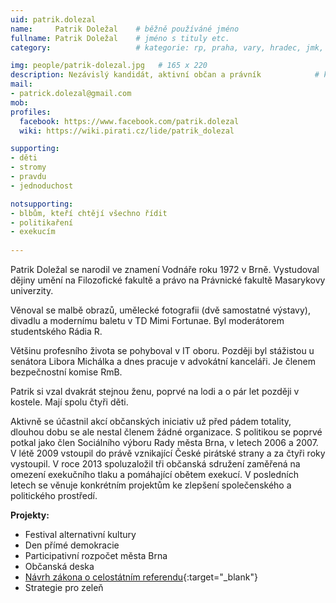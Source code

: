 ```yaml
---
uid: patrik.dolezal
name:     Patrik Doležal  	# běžně používáné jméno
fullname: Patrik Doležal 	# jméno s tituly etc.
category:                 	# kategorie: rp, praha, vary, hradec, jmk, senat

img: people/patrik-dolezal.jpg   # 165 x 220
description: Nezávislý kandidát, aktivní občan a právník          	# kratký popis, max 160 znaků
mail:
- patrick.dolezal@gmail.com
mob:			  
profiles:              
  facebook: https://www.facebook.com/patrik.dolezal  
  wiki: https://wiki.pirati.cz/lide/patrik_dolezal

supporting:
- děti
- stromy
- pravdu
- jednoduchost

notsupporting:
- blbům, kteří chtějí všechno řídit
- politikaření
- exekucím
 
---
```


Patrik Doležal se narodil ve znamení Vodnáře roku 1972 v Brně. Vystudoval dějiny umění na Filozofické fakultě a právo na Právnické fakultě Masarykovy univerzity.

Věnoval se malbě obrazů, umělecké fotografii (dvě samostatné výstavy), divadlu a modernímu baletu v TD Mimi Fortunae. Byl moderátorem studentského Rádia R.

Většinu profesního života se pohyboval v IT oboru. Později byl stážistou u senátora Libora Michálka a dnes pracuje v advokátní kanceláři. Je členem bezpečnostní komise RmB.

Patrik si vzal dvakrát stejnou ženu, poprvé na lodi a o pár let později v kostele. Mají spolu čtyři děti.

Aktivně se účastnil akcí občanských iniciativ už před pádem totality, dlouhou dobu se ale nestal členem žádné organizace. S politikou se poprvé potkal jako člen Sociálního výboru Rady města Brna, v letech 2006 a 2007. V létě 2009 vstoupil do právě vznikající České pirátské strany a za čtyři roky vystoupil. V roce 2013 spoluzaložil tři občanská sdružení zaměřená na omezení exekučního tlaku a pomáhající obětem exekucí. V posledních letech se věnuje konkrétním projektům ke zlepšení společenského a politického prostředí.

**Projekty:**

- Festival alternativní kultury
- Den přímé demokracie
- Participativní rozpočet města Brna
- Občanská deska
- [Návrh zákona o celostátním referendu](http://www.funkcnireferendum.cz){:target="_blank"}
- Strategie pro zeleň
